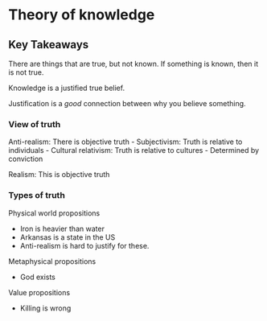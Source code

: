 # Theory of knowledge

## Key Takeaways

There are things that are true, but not known. If something is known, then it is not true. 

Knowledge is a justified true belief. 

Justification is a _good_ connection between why you believe something. 

### View of truth

Anti-realism: There is objective truth
    - Subjectivism: Truth is relative to individuals
    - Cultural relativism: Truth is relative to cultures
    - Determined by conviction 

Realism: This is objective truth

### Types of truth

Physical world propositions
- Iron is heavier than water
- Arkansas is a state in the US
- Anti-realism is hard to justify for these. 

Metaphysical propositions
- God exists

Value propositions
- Killing is wrong


